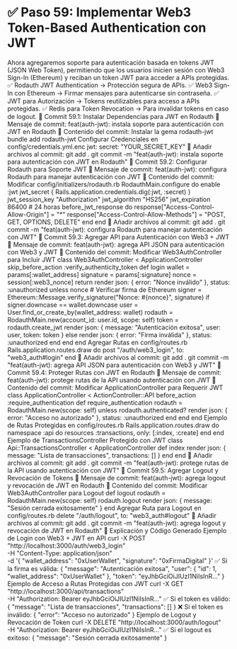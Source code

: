 # ✅ Paso 59: Implementar Web3 Token-Based Authentication con JWT

Ahora agregaremos soporte para autenticación basada en tokens JWT (JSON Web Token), permitiendo que los usuarios inicien sesión con Web3 Sign-In (Ethereum) y reciban un token JWT para acceder a APIs protegidas.
✅ Rodauth JWT Authentication → Protección segura de APIs.
✅ Web3 Sign-In con Ethereum → Firmar mensajes para autenticarse sin contraseña.
✅ JWT para Autorización → Tokens reutilizables para acceso a APIs protegidas.
✅ Redis para Token Revocation → Para invalidar tokens en caso de logout.
📌 Commit 59.1: Instalar Dependencias para JWT en Rodauth
🔹 Mensaje de commit:
feat(auth-jwt): instala soporte para autenticación con JWT en Rodauth
🔹 Contenido del commit:
Instalar la gema rodauth-jwt
bundle add rodauth-jwt
Configurar Credenciales en config/credentials.yml.enc
jwt:
  secret: "YOUR_SECRET_KEY"
🔹 Añadir archivos al commit:
git add .
git commit -m "feat(auth-jwt): instala soporte para autenticación con JWT en Rodauth"
📌 Commit 59.2: Configurar Rodauth para Soporte JWT
🔹 Mensaje de commit:
feat(auth-jwt): configura Rodauth para manejar autenticación con JWT
🔹 Contenido del commit:
Modificar config/initializers/rodauth.rb
RodauthMain.configure do
  enable :jwt
  jwt_secret { Rails.application.credentials.dig(:jwt, :secret) }
  jwt_session_key "Authorization"
  jwt_algorithm "HS256"
  jwt_expiration 86400 # 24 horas
  before_jwt_response do
    response["Access-Control-Allow-Origin"] = "*"
    response["Access-Control-Allow-Methods"] = "POST, GET, OPTIONS, DELETE"
  end
end
🔹 Añadir archivos al commit:
git add .
git commit -m "feat(auth-jwt): configura Rodauth para manejar autenticación con JWT"
📌 Commit 59.3: Agregar API para Autenticación con Web3 + JWT
🔹 Mensaje de commit:
feat(auth-jwt): agrega API JSON para autenticación con Web3 y JWT
🔹 Contenido del commit:
Modificar Web3AuthController para Incluir JWT
class Web3AuthController < ApplicationController
  skip_before_action :verify_authenticity_token
  def login
    wallet = params[:wallet_address]
    signature = params[:signature]
    nonce = session[:web3_nonce]
    return render json: { error: "Nonce inválido" }, status: :unauthorized unless nonce
    # Verificar firma de Ethereum
    signer = Ethereum::Message.verify_signature("Nonce: #{nonce}", signature)
    if signer.downcase == wallet.downcase
      user = User.find_or_create_by(wallet_address: wallet)
      rodauth = RodauthMain.new(account_id: user.id, scope: self)
      token = rodauth.create_jwt
      render json: { message: "Autenticación exitosa", user: user, token: token }
    else
      render json: { error: "Firma inválida" }, status: :unauthorized
    end
  end
end
Agregar Rutas en config/routes.rb
Rails.application.routes.draw do
  post "/auth/web3_login", to: "web3_auth#login"
end
🔹 Añadir archivos al commit:
git add .
git commit -m "feat(auth-jwt): agrega API JSON para autenticación con Web3 y JWT"
📌 Commit 59.4: Proteger Rutas con JWT en Rodauth
🔹 Mensaje de commit:
feat(auth-jwt): protege rutas de la API usando autenticación con JWT
🔹 Contenido del commit:
Modificar ApplicationController para Requerir JWT
class ApplicationController < ActionController::API
  before_action :require_authentication
  def require_authentication
    rodauth = RodauthMain.new(scope: self)
    unless rodauth.authenticated?
      render json: { error: "Acceso no autorizado" }, status: :unauthorized
    end
  end
end
Ejemplo de Rutas Protegidas en config/routes.rb
Rails.application.routes.draw do
  namespace :api do
    resources :transactions, only: [:index, :create]
  end
end
Ejemplo de TransactionsController Protegido con JWT
class Api::TransactionsController < ApplicationController
  def index
    render json: { message: "Lista de transacciones", transactions: [] }
  end
end
🔹 Añadir archivos al commit:
git add .
git commit -m "feat(auth-jwt): protege rutas de la API usando autenticación con JWT"
📌 Commit 59.5: Agregar Logout y Revocación de Tokens
🔹 Mensaje de commit:
feat(auth-jwt): agrega logout y revocación de JWT en Rodauth
🔹 Contenido del commit:
Modificar Web3AuthController para Logout
def logout
  rodauth = RodauthMain.new(scope: self)
  rodauth.logout
  render json: { message: "Sesión cerrada exitosamente" }
end
Agregar Ruta para Logout en config/routes.rb
delete "/auth/logout", to: "web3_auth#logout"
🔹 Añadir archivos al commit:
git add .
git commit -m "feat(auth-jwt): agrega logout y revocación de JWT en Rodauth"
📝 Explicación y Código Generado
Ejemplo de Login con Web3 + JWT en API
curl -X POST "http://localhost:3000/auth/web3_login" \
  -H "Content-Type: application/json" \
  -d '{ "wallet_address": "0xUserWallet", "signature": "0xFirmaDigital" }'
✅ Si la firma es válida:
{ "message": "Autenticación exitosa", "user": { "id": 1, "wallet_address": "0xUserWallet" }, "token": "eyJhbGciOiJIUzI1NiIsInR..." }
Ejemplo de Acceso a Rutas Protegidas con JWT
curl -X GET "http://localhost:3000/api/transactions" \
  -H "Authorization: Bearer eyJhbGciOiJIUzI1NiIsInR..."
✅ Si el token es válido:
{ "message": "Lista de transacciones", "transactions": [] }
❌ Si el token es inválido:
{ "error": "Acceso no autorizado" }
Ejemplo de Logout y Revocación de Token
curl -X DELETE "http://localhost:3000/auth/logout" \
  -H "Authorization: Bearer eyJhbGciOiJIUzI1NiIsInR..."
✅ Si el logout es exitoso:
{ "message": "Sesión cerrada exitosamente" }
